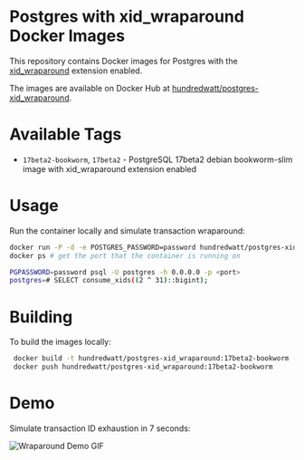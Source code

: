 # Postgres with xid_wraparound Docker Images

This repository contains Docker images for Postgres with the [xid_wraparound](https://github.com/postgres/postgres/tree/master/src/test/modules/xid_wraparound) extension enabled.

The images are available on Docker Hub at [hundredwatt/postgres-xid_wraparound](https://hub.docker.com/r/hundredwatt/postgres-xid_wraparound).

# Available Tags

* `17beta2-bookworm`, `17beta2` - PostgreSQL 17beta2 debian bookworm-slim image with xid_wraparound extension enabled

# Usage

Run the container locally and simulate transaction wraparound:

```bash
docker run -P -d -e POSTGRES_PASSWORD=password hundredwatt/postgres-xid_wraparound:17beta2
docker ps # get the port that the container is running on

PGPASSWORD=password psql -U postgres -h 0.0.0.0 -p <port>
postgres=# SELECT consume_xids((2 ^ 31)::bigint);
```

# Building

To build the images locally:

```bash
 docker build -t hundredwatt/postgres-xid_wraparound:17beta2-bookworm -f postgres-xid_wraparound/17beta2-bookworm.dockerfile .
 docker push hundredwatt/postgres-xid_wraparound:17beta2-bookworm
```

# Demo

Simulate transaction ID exhaustion in 7 seconds:

![Wraparound Demo GIF](https://github.com/hundredwatt/postgres-xid_wraparound/blob/main/docs/wraparound-demo.gif)
